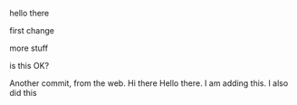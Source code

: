 hello there

first change


more stuff


is this OK?

Another commit, from the web.
Hi there
Hello there.
I am adding this.
I also did this
